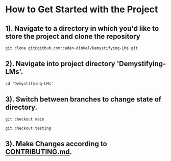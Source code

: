 # How to Get Started with the Project
## 1). Navigate to a directory in which you'd like to store the project and clone the repository
```
git clone git@github.com:caden-dinkel/Demystifying-LMs.git
```

## 2). Navigate into project directory 'Demystifying-LMs'.
```
cd 'Demystifying-LMs'
```

## 3). Switch between branches to change state of directory.
```
git checkout main
```
```
git checkout testing
```

## 3). Make Changes according to [CONTRIBUTING.md](CONTRIBUTING.md#how-to-make-a-change). 
